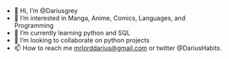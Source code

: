 - 👋 Hi, I’m @Dariusgrey
- 👀 I’m interested in Manga, Anime, Comics, Languages, and Programming
- 🌱 I’m currently learning python and SQL
- 💞️ I’m looking to collaborate on python projects
- 📫 How to reach me mrlorddarius@gmail.com or twitter @DariusHabits.

<!---
Dariusgrey/Dariusgrey is a ✨ special ✨ repository because its `README.md` (this file) appears on your GitHub profile.
You can click the Preview link to take a look at your changes.
--->
